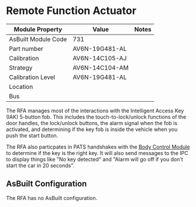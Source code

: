 # Remote Function Actuator

| Module Property     | Value          | Notes |
| ------------------- | -------------- | ----- |
| AsBuilt Module Code | 731            |       |
| Part number         | AV6N-19G481-AL |       |
| Calibration         | AV6N-14C105-AJ |       |
| Strategy            | AV6N-14C104-AM |       |
| Calibration Level   | AV6N-19G481-AL |       |
| Location            |                |       |
| Bus                 |                |       |

The RFA manages most of the interactions with the Intelligent Access Key (IAK) 5-button fob. This includes the touch-to-lock/unlock functions of the door handles, the lock/unlock buttons, the alarm signal when the fob is activated, and determining if the key fob is inside the vehicle when you push the start button.

The RFA also particpates in PATS handshakes with the [Body Control Module](BdyCM.md) to determine if the key is the right key. It will also send messages to the IPC to display things like "No key detected" and "Alarm will go off if you don't start the car in 20 seconds".

## AsBuilt Configuration

The RFA has no AsBuilt configuration.
